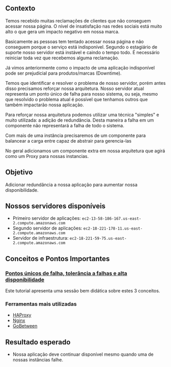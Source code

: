 ## Contexto
Temos recebido muitas reclamações de clientes que não conseguem acessar nossa página. O nível de insatisfação nas redes sociais está muito alto o que gera um impacto negativo em nossa marca.

Basicamente as pessoas tem tentado acessar nossa página e não conseguem porque o serviço está indisponível.
Segundo o estagiário de suporte nosso servidor está instável e caindo o tempo todo. É necessário reiniciar toda vez que recebemos alguma reclamação.

Já vimos anteriormente como o impacto de uma aplicação indisponível pode ser prejudicial para produtos/marcas (Downtime).

Temos que identificar e resolver o problema de nosso servidor, porém antes disso precisamos reforçar nossa arquitetura. Nosso servidor atual representa um ponto único de falha para nosso sistema, ou seja, mesmo que resolvido o problema atual é possível que tenhamos outros que também impactarão nossa aplicação. 

Para reforçar nossa arquitetura podemos utilizar uma técnica "simples" e muito utilizada: a adição de redundância. Desta maneira a falha em um componente não representará a falha de todo o sistema.

Com mais de uma instância precisaremos de um componente para balancear a carga entre capaz de abstrair para gerencia-las

No geral adicionamos um componente extra em nossa arquitetura que agirá como um Proxy para nossas instancias.  

## Objetivo
Adicionar redundância a nossa aplicação para aumentar nossa disponibilidade.

## Nossos servidores disponíveis
* Primeiro servidor de aplicações: `ec2-13-58-186-167.us-east-2.compute.amazonaws.com`
* Segundo servidor de aplicações: `ec2-18-221-178-11.us-east-2.compute.amazonaws.com`
* Servidor de infraestrutura: `ec2-18-221-59-75.us-east-2.compute.amazonaws.com`

## Conceitos e Pontos Importantes

### [Pontos únicos de falha, tolerância a falhas e alta disponibilidade](https://www.devmedia.com.br/construindo-e-otimizando-um-ambiente-de-alta-disponibilidade/32455)
Este tutorial apresenta uma sessão bem didática sobre estes 3 conceitos.

### Ferramentas mais utilizadas
* [HAProxy](http://www.haproxy.org/)
* [Nginx](https://nginx.org/en/)
* [GoBetween](http://gobetween.io/index.html)

## Resultado esperado

* Nossa aplicação deve continuar disponível mesmo quando uma de nossas instâncias falhe.

